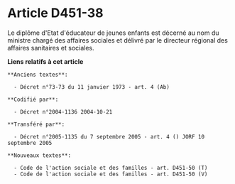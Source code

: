 # Article D451-38

Le diplôme d'Etat d'éducateur de jeunes enfants est décerné au nom du ministre chargé des affaires sociales et délivré par le
directeur régional des affaires sanitaires et sociales.

**Liens relatifs à cet article**

	**Anciens textes**:

	  - Décret n°73-73 du 11 janvier 1973 - art. 4 (Ab)

	**Codifié par**:

	  - Décret n°2004-1136 2004-10-21

	**Transféré par**:

	  - Décret n°2005-1135 du 7 septembre 2005 - art. 4 () JORF 10 septembre 2005

	**Nouveaux textes**:

	  - Code de l'action sociale et des familles - art. D451-50 (T)
	  - Code de l'action sociale et des familles - art. D451-50 (V)
